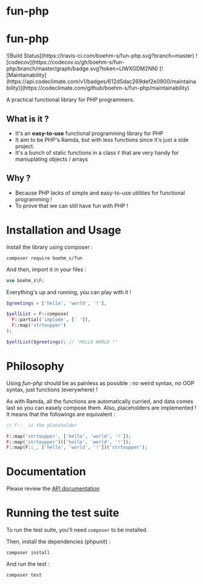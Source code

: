 # fun-php

# fun-php 

<div class="badges">
![Build Status](https://travis-ci.com/boehm-s/fun-php.svg?branch=master) 
![codecov](https://codecov.io/gh/boehm-s/fun-php/branch/master/graph/badge.svg?token=LIWXGDM2NN)
[![Maintainability](https://api.codeclimate.com/v1/badges/612d5dac269def2e0900/maintainability)](https://codeclimate.com/github/boehm-s/fun-php/maintainability)
</div>

A practical functional library for PHP programmers.

## What is it ? 

- It's an **easy-to-use** functional programming library for PHP
- It aim to be PHP's Ramda, but with less functions since it's just a side project.
- It's a bunch of static functions in a class `F` that are very handy for maniuplating objects / arrays

## Why ? 

- Because PHP lacks of simple and easy-to-use utilities for functional programming !
- To prove that we can still have fun with PHP !

# Installation and Usage

Install the library using composer : 

```
composer require boehm_s/fun
```

And then, import it in your files :

```php
use boehm_s\F;
```

Everything's up and running, you can play with it !

```php
$greetings = ['hello', 'world', '!'],

$yellList = F::compose(
  F::partial('implode', [' ']),
  F::map('strtoupper')
);

$yellList($greetings); // "HELLO WORLD !"
```

# Philosophy

Using *fun-php* should be as painless as possible : no weird syntax, no OOP syntax, just functions (everywhere) !

As with Ramda, all the functions are automatically curried, and data comes last so you can easely compose them. Also, placeholders are implemented !
It means that the followings are equivalent : 

```php
// F::_ is the placeholder

F::map('strtoupper', ['hello', 'world', '!']);
F::map('strtoupper')(['hello', 'world', '!']);
F::map(F::_, ['hello', 'world', '!'])('strtoupper');
```

# Documentation

Please review the [API documentation](/fun-php/classboehm__s_1_1F.html#a1712c41e5be41e6f6e2088ed5d54a864 "API documentation")

# Running the test suite

To run the test suite, you'll need `composer` to be installed. 

Then, install the dependencies (phpunit) : 

```
composer install
```

And run the test : 

```
composer test
```
